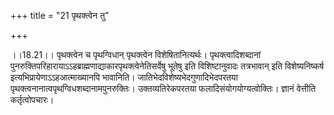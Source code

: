 +++
title = "21 पृथक्त्वेन तु"

+++
  
  
।।18.21।। पृथक्त्वेन च पृथग्विधान् पृथक्त्वेन विशेषितानित्यर्थः।
पृथक्त्वादिशब्दानां
पुनरुक्तिपरिहारायाऽऽहब्राह्मणाद्याकारपृथक्त्वेनेतिसर्वेषु भूतेषु इति
विशिष्टानुवादः तत्रभावान् इति विशेष्यनिष्कर्ष
इत्यभिप्रायेणाऽऽहआत्माख्यानपि भावानिति। जातिभेदविशेष्यभेदगुणादिभेदपरतया
पृथक्त्वनानात्वपृथग्विधशब्दानामपुनरुक्तिः। उक्तव्यतिरेकपरतया
फलादिसंयोगयोग्यत्वोक्तिः। ज्ञानं वेत्तीति कर्तृत्वोपचारः।  
  
